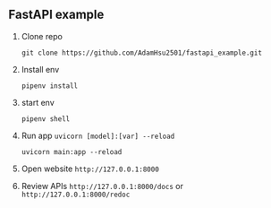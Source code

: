 ## FastAPI example

1. Clone repo
   ```
   git clone https://github.com/AdamHsu2501/fastapi_example.git
   ```

2. Install env
    ```
    pipenv install
    ```
3. start env
   ```
   pipenv shell
   ```
4. Run app `uvicorn [model]:[var] --reload`
   ```
   uvicorn main:app --reload
   ```
5. Open website `http://127.0.0.1:8000`
6. Review APIs
   `http://127.0.0.1:8000/docs` or
   `http://127.0.0.1:8000/redoc`